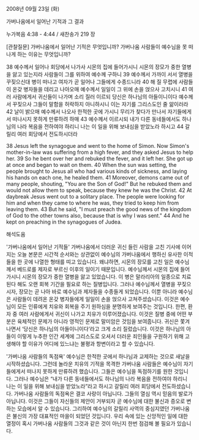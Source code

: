 2008년 09월 23일 (화)

가버나움에서 일어난 기적과 그 결과



누가복음 4:38 - 4:44 / 새찬송가 219 장


[관찰질문]
가버나움에서 일어난 기적은 무엇입니까? 
가버나움 사람들이 예수님을 못 떠나게 하는 이유는 무엇입니까? 

38 예수께서 일어나 회당에서 나가사 시몬의 집에 들어가시니 시몬의 장모가 중한 열병을 앓고 있는지라 사람들이 그를 위하여 예수께 구하니 
39 예수께서 가까이 서서 열병을 꾸짖으신대 병이 떠나고 여자가 곧 일어나 그들에게 수종드니라 
40 해 질 무렵에 사람들이 온갖 병자들을 데리고 나아오매 예수께서 일일이 그 위에 손을 얹으사 고치시니 
41 여러 사람에게서 귀신들이 나가며 소리 질러 이르되 당신은 하나님의 아들이니이다 예수께서 꾸짖으사 그들이 말함을 허락하지 아니하시니 이는 자기를 그리스도인 줄 앎이러라 
42 날이 밝으매 예수께서 나오사 한적한 곳에 가시니 무리가 찾다가 만나서 자기들에게서 떠나시지 못하게 만류하려 하매 
43 예수께서 이르시되 내가 다른 동네들에서도 하나님의 나라 복음을 전하여야 하리니 나는 이 일을 위해 보내심을 받았노라 하시고 
44 갈릴리 여러 회당에서 전도하시더라

38 Jesus left the synagogue and went to the home of Simon. Now Simon's mother-in-law was suffering from a high fever, and they asked Jesus to help her. 
39 So he bent over her and rebuked the fever, and it left her. She got up at once and began to wait on them. 
40 When the sun was setting, the people brought to Jesus all who had various kinds of sickness, and laying his hands on each one, he healed them. 
41 Moreover, demons came out of many people, shouting, "You are the Son of God!" But he rebuked them and would not allow them to speak, because they knew he was the Christ. 
42 At daybreak Jesus went out to a solitary place. The people were looking for him and when they came to where he was, they tried to keep him from leaving them. 
43 But he said, "I must preach the good news of the kingdom of God to the other towns also, because that is why I was sent." 
44 And he kept on preaching in the synagogues of Judea.

해석도움





'가버나움에서 일어난 기적들'
 가버나움에서 더러운 귀신 들린 사람을 고친 기사에 이어지는 오늘 본문은 시간적 순서와는 상관없이 예수님의 가버나움에서 행하신 유사한 이적들을 한 곳에 나열한 형태를 띠고 있습니다. 왜냐하면, 시몬의 장모를 고친 일은 예수님께서 베드로를 제자로 부르신 이후의 일이기 때문입니다. 예수님께서 시몬의 집에 들어가시니 시몬의 장모가 중한 열병을 앓고 있었습니다. 이 병은 말라리아의 일종으로 치료된다 해도 오랜 회복 기간을 필요로 하는 질병입니다. 그러나 예수님께서 열병을 꾸짖으시자, 장모는 곧 나아 바로 예수님과 제자들을 수종들게 되었습니다. 이뿐 아니라 예수님은 사람들이 데려온 온갖 병자들에게 일일이 손을 얹으사 고쳐주셨습니다. 이것은 예수님이 모든 인류에게 치유와 회복을 주기 원하심을 분명하게 보여주는 것입니다. 한편, 환자 중 여러 사람에게서 귀신이 나가고 치유가 이루어졌습니다. 이것은 질병 중에 어떤 부분은 육체적인 문제가 아니라 영적인 문제로 말미암은 것임을 보여줍니다. 귀신은 쫓겨나면서 ‘당신은 하나님의 아들이니이다’라고 크게 소리 질렀습니다. 이것은 하나님의 아들이 이렇게 누추한 인간 세계에 그리스도로 오셔서 더러운 죄인들을 구원하기 위해 고생해야 할 이유가 어디에 있느냐는 불평과 항변이라고 할 수 있습니다.  

'가버나움 사람들의 독점욕'
 예수님은 한적한 곳에서 하나님과 교제하는 것으로 새날을 시작하셨습니다. 그런데 놀라운 치유의 기적을 목격한 가버나움 사람들은 예수님이 자기들에게서 떠나지 못하게 만류하려 했습니다. 그들은 예수님을 독점하기를 원한 것입니다. 그러나 예수님은 “내가 다른 동네들에서도 하나님의 나라 복음을 전하여야 하리니 나는 이 일을 위해 보내심을 받았노라”라고 하시고 갈릴리 여러 회당에서 전도하셨습니다. 가버나움 사람들의 독점욕은 결코 사랑이 아닙니다. 그들의 열심 역시 믿음의 발로가 아닙니다. 이것은 그들이 자신들의 제안이 거부되자 곧 예수님에 대한 불신과 증오로 변하는 모습에서 알 수 있습니다. 그리하여 예수님의 갈릴리 사역의 중심지였던 가버나움은 불신의 가장 대표적인 마을이 되었던 것입니다. 우리 속에 있는 신앙적인 일에 대한 열정이 혹시 가버나움 사람들의 그것과 같은 것이 아닌지 한번 점검해 볼 필요가 있습니다.